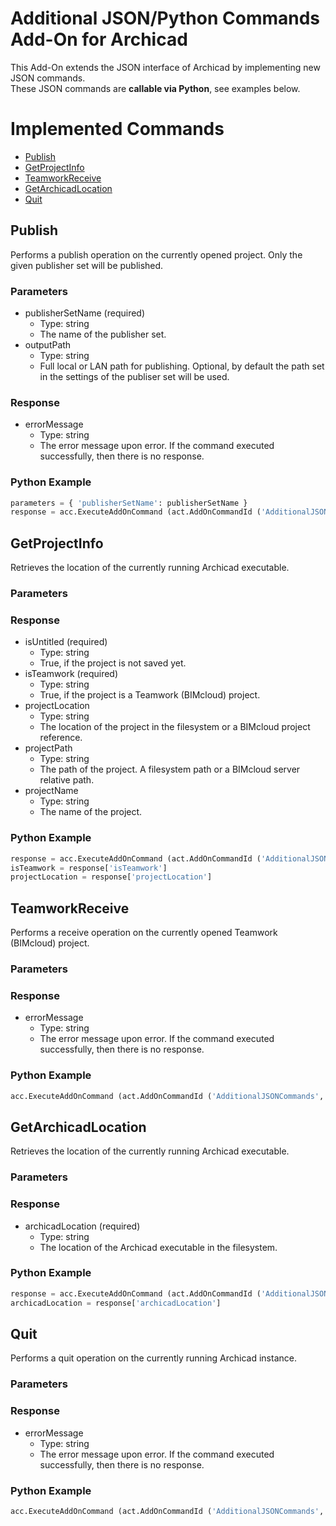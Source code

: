 # Additional JSON/Python Commands Add-On for Archicad

This Add-On extends the JSON interface of Archicad by implementing new JSON commands.  
These JSON commands are **callable via Python**, see examples below.

# Implemented Commands

- [Publish](#publish)
- [GetProjectInfo](#getprojectinfo)
- [TeamworkReceive](#teamworkreceive)
- [GetArchicadLocation](#getarchicadlocation)
- [Quit](#quit)

## Publish
Performs a publish operation on the currently opened project. Only the given publisher set will be published.
### Parameters
* publisherSetName (required)
  * Type: string
  * The name of the publisher set.
* outputPath
  * Type: string
  * Full local or LAN path for publishing. Optional, by default the path set in the settings of the publiser set will be used.
### Response
* errorMessage
  * Type: string
  * The error message upon error. If the command executed successfully, then there is no response.
### Python Example
```python
parameters = { 'publisherSetName': publisherSetName }
response = acc.ExecuteAddOnCommand (act.AddOnCommandId ('AdditionalJSONCommands', 'Publish'), parameters)
```

## GetProjectInfo
Retrieves the location of the currently running Archicad executable.
### Parameters
### Response
* isUntitled (required)
  * Type: string
  * True, if the project is not saved yet.
* isTeamwork (required)
  * Type: string
  * True, if the project is a Teamwork (BIMcloud) project.
* projectLocation
  * Type: string
  * The location of the project in the filesystem or a BIMcloud project reference.
* projectPath
  * Type: string
  * The path of the project. A filesystem path or a BIMcloud server relative path.
* projectName
  * Type: string
  * The name of the project.
### Python Example
```python
response = acc.ExecuteAddOnCommand (act.AddOnCommandId ('AdditionalJSONCommands', 'GetProjectInfo'))
isTeamwork = response['isTeamwork']
projectLocation = response['projectLocation']
```

## TeamworkReceive
Performs a receive operation on the currently opened Teamwork (BIMcloud) project.
### Parameters
### Response
* errorMessage
  * Type: string
  * The error message upon error. If the command executed successfully, then there is no response.
### Python Example
```python
acc.ExecuteAddOnCommand (act.AddOnCommandId ('AdditionalJSONCommands', 'TeamworkReceive'))
```

## GetArchicadLocation
Retrieves the location of the currently running Archicad executable.
### Parameters
### Response
* archicadLocation (required)
  * Type: string
  * The location of the Archicad executable in the filesystem.
### Python Example
```python
response = acc.ExecuteAddOnCommand (act.AddOnCommandId ('AdditionalJSONCommands', 'GetArchicadLocation'))
archicadLocation = response['archicadLocation']
```

## Quit
Performs a quit operation on the currently running Archicad instance.
### Parameters
### Response
* errorMessage
  * Type: string
  * The error message upon error. If the command executed successfully, then there is no response.
### Python Example
```python
acc.ExecuteAddOnCommand (act.AddOnCommandId ('AdditionalJSONCommands', 'TeamworkReceive'))
```

